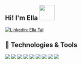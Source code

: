 ## Hi! I'm Ella <img src="https://media.giphy.com/media/mGcNjsfWAjY5AEZNw6/giphy.gif" width="50">

[![Linkedin: Ella Tal](https://img.shields.io/badge/-ellaTal-blue?style=flat-square&logo=Linkedin&logoColor=white&link=https://www.linkedin.com/in/ella-tal-b37b53204/)](https://www.linkedin.com/in/ella-tal-b37b53204/)

## 🔧 Technologies & Tools

![](https://img.shields.io/badge/Code-JavaScript-informational?style=flat&logo=javascript&logoColor=white&color=019875)
![](https://img.shields.io/badge/Code-React-informational?style=flat&logo=react&logoColor=white&color=019875)
![](https://img.shields.io/badge/Code-Angular-informational?style=flat&logo=angular.js&logoColor=white&color=019875)
![](https://img.shields.io/badge/Code-CSS-informational?style=flat&logo=css.js&logoColor=white&color=019875)
![](https://img.shields.io/badge/Code-SCSS-informational?style=flat&logo=scss.js&logoColor=white&color=019875)
![](https://img.shields.io/badge/Code-HTML-informational?style=flat&logo=html.js&logoColor=white&color=019875)
![](https://img.shields.io/badge/Tools-MongoDB-informational?style=flat&logo=mongo&logoColor=white&color=019875)
![](https://img.shields.io/badge/Tools-Firebase-informational?style=flat&logo=firebase&logoColor=white&color=019875)
![](https://img.shields.io/badge/Editor-VS_Code-informational?style=flat&logo=visual-studio-code&logoColor=white&color=019875)
